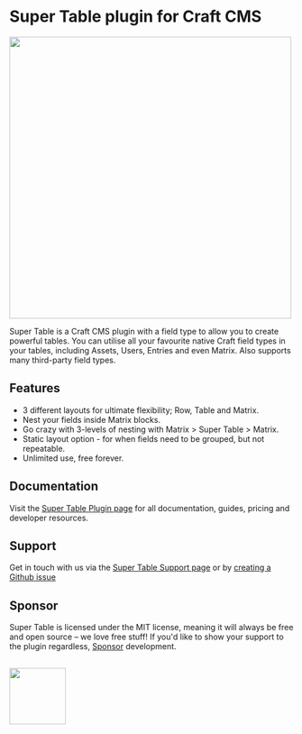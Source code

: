 # Super Table plugin for Craft CMS
<img width="500" src="https://verbb.imgix.net/plugins/super-table/super-table-social-card.png?v=3">

Super Table is a Craft CMS plugin with a field type to allow you to create powerful tables. You can utilise all your favourite native Craft field types in your tables, including Assets, Users, Entries and even Matrix. Also supports many third-party field types.

## Features
- 3 different layouts for ultimate flexibility; Row, Table and Matrix.
- Nest your fields inside Matrix blocks.
- Go crazy with 3-levels of nesting with Matrix > Super Table > Matrix.
- Static layout option - for when fields need to be grouped, but not repeatable.
- Unlimited use, free forever.

## Documentation
Visit the [Super Table Plugin page](https://verbb.io/craft-plugins/super-table) for all documentation, guides, pricing and developer resources.

## Support
Get in touch with us via the [Super Table Support page](https://verbb.io/craft-plugins/super-table/support) or by [creating a Github issue](https://github.com/verbb/super-table/issues)

## Sponsor
Super Table is licensed under the MIT license, meaning it will always be free and open source – we love free stuff! If you'd like to show your support to the plugin regardless, [Sponsor](https://github.com/sponsors/verbb) development.

<h2></h2>

<a href="https://verbb.io" target="_blank">
    <img width="100" src="https://verbb.io/assets/img/verbb-pill.svg">
</a>
